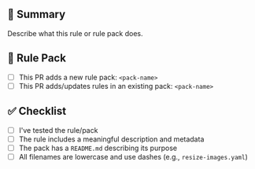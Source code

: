## 🧾 Summary

Describe what this rule or rule pack does.

## 📁 Rule Pack

- [ ] This PR adds a new rule pack: `<pack-name>`
- [ ] This PR adds/updates rules in an existing pack: `<pack-name>`

## ✅ Checklist

- [ ] I've tested the rule/pack
- [ ] The rule includes a meaningful description and metadata
- [ ] The pack has a `README.md` describing its purpose
- [ ] All filenames are lowercase and use dashes (e.g., `resize-images.yaml`)

